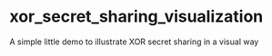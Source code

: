 # xor_secret_sharing_visualization
A simple little demo to illustrate XOR secret sharing in a visual way
